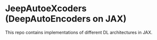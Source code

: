 # JeepAutoeXcoders (DeepAutoEncoders on JAX)

This repo contains implementations of different DL architectures in JAX.
